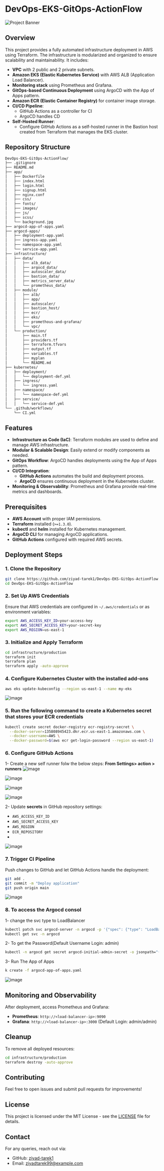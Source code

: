 # DevOps-EKS-GitOps-ActionFlow

![Project Banner](https://github.com/ziyad-tarek1/DevOps-EKS-GitOps-ActionFlow/assets/banner.png)

## Overview
This project provides a fully automated infrastructure deployment in AWS using Terraform. The infrastructure is modularized and organized to ensure scalability and maintainability. It includes:
- **VPC** with 2 public and 2 private subnets.
- **Amazon EKS (Elastic Kubernetes Service)** with AWS ALB (Application Load Balancer).
- **Monitoring stack** using Prometheus and Grafana.
- **GitOps-based Continuous Deployment** using ArgoCD with the App of Apps pattern.
- **Amazon ECR (Elastic Container Registry)** for container image storage.
- **CI/CD Pipeline**:
  - GitHub Actions as a controller for CI
  - ArgoCD handles CD
- **Self-Hosted Runner**:
  - Configure GitHub Actions as a self-hosted runner in the Bastion host created from Terraform that manages the EKS cluster. 



## Repository Structure
```bash
DevOps-EKS-GitOps-ActionFlow/
├── .gitignore
├── README.md
├── app/
│   ├── Dockerfile
│   ├── index.html
│   ├── login.html
│   ├── signup.html
│   ├── nginx.conf
│   ├── css/
│   ├── fonts/
│   ├── images/
│   ├── js/
│   ├── scss/
│   └── background.jpg
├── argocd-app-of-apps.yaml
├── argocd-apps/
│   ├── deployment-app.yaml
│   ├── ingress-app.yaml
│   ├── namespace-app.yaml
│   └── service-app.yaml
├── infrastructure/
│   ├── data/
│   │   ├── alb_data/
│   │   ├── argocd_data/
│   │   ├── autoscaler_data/
│   │   ├── bastion_data/
│   │   ├── metrics_server_data/
│   │   └── prometheus_data/
│   ├── module/
│   │   ├── alb/
│   │   ├── app/
│   │   ├── autoscaler/
│   │   ├── bastion_host/
│   │   ├── ecr/
│   │   ├── eks/
│   │   ├── promethous-and-grafana/
│   │   └── vpc/
│   └── production/
│       ├── main.tf
│       ├── providers.tf
│       ├── terraform.tfvars
│       ├── output.tf
│       ├── variables.tf
│       ├── myplan
│       └── README.md
├── kubernetes/
│   ├── deployment/
│   │   └── deployment-def.yml
│   ├── ingress/
│   │   └── ingress.yaml
│   ├── namespace/
│   │   └── namespace-def.yml
│   ├── service/
│   │   └── service-def.yml
└── .github/workflows/
    └── CI.yml

```

## Features
- **Infrastructure as Code (IaC)**: Terraform modules are used to define and manage AWS infrastructure.
- **Modular & Scalable Design**: Easily extend or modify components as needed.
- **GitOps Workflow**: ArgoCD handles deployments using the App of Apps pattern.
- **CI/CD Integration**:
  - **GitHub Actions** automates the build and deployment process.
  - **ArgoCD** ensures continuous deployment in the Kubernetes cluster.
- **Monitoring & Observability**: Prometheus and Grafana provide real-time metrics and dashboards.

## Prerequisites
- **AWS Account** with proper IAM permissions.
- **Terraform** installed (`>=1.3.0`).
- **kubectl** and **helm** installed for Kubernetes management.
- **ArgoCD CLI** for managing ArgoCD applications.
- **GitHub Actions** configured with required AWS secrets.

## Deployment Steps
### 1. Clone the Repository
```bash
git clone https://github.com/ziyad-tarek1/DevOps-EKS-GitOps-ActionFlow.git
cd DevOps-EKS-GitOps-ActionFlow
```

### 2. Set Up AWS Credentials
Ensure that AWS credentials are configured in `~/.aws/credentials` or as environment variables:
```bash
export AWS_ACCESS_KEY_ID=your-access-key
export AWS_SECRET_ACCESS_KEY=your-secret-key
export AWS_REGION=us-east-1
```

### 3. Initialize and Apply Terraform
```bash
cd infrastructure/production
terraform init
terraform plan
terraform apply -auto-approve
```

### 4. Configure Kubernetes Cluster with the installed add-ons
```bash
aws eks update-kubeconfig --region us-east-1 --name my-eks
```

![image](https://github.com/user-attachments/assets/d9efaa68-5b25-448a-9550-7ee826ad3b12)


### 5. Run the following command to create a Kubernetes secret that stores your ECR credentials
```bash
kubectl create secret docker-registry ecr-registry-secret \
  --docker-server=135808945423.dkr.ecr.us-east-1.amazonaws.com \
  --docker-username=AWS \
  --docker-password=$(aws ecr get-login-password --region us-east-1)
```


### 6. Configure GitHub Actions
1- Create a new self runner  folw the below steps:
**From Settings> action > runners**
![image](https://github.com/user-attachments/assets/51064f07-09cb-4d1e-9d7d-aa2a4714057a)

![image](https://github.com/user-attachments/assets/b9d69e84-b37d-4a93-882d-5bd11ad3e52f)

![image](https://github.com/user-attachments/assets/adb8f41d-ba5c-48e1-a089-8fa508183a8f)

![image](https://github.com/user-attachments/assets/d7b37f19-e253-4ef7-bb5b-a489a1a4cea5)

2- Update **secrets** in GitHub repository settings:
  - `AWS_ACCESS_KEY_ID`
  - `AWS_SECRET_ACCESS_KEY`
  - `AWS_REGION`
  - `ECR_REPOSITORY`
  - 
![image](https://github.com/user-attachments/assets/eb153260-5853-4cb6-94a7-383eacf8277b)



### 7. Trigger CI Pipeline
Push changes to GitHub and let GitHub Actions handle the deployment:
```bash
git add .
git commit -m "Deploy application"
git push origin main
```
![image](https://github.com/user-attachments/assets/8b94d282-9e62-404a-8ba8-4d4ac8bb4bd6)


### 8. To access the Argocd consol
1- change the svc type to LoadBalancer 
```bash
kubectl patch svc argocd-server -n argocd -p '{"spec": {"type": "LoadBalancer"}}'
kubectl get svc -n argocd
```

2- To get the Password(Default Username Login: admin)
```bash
kubectl -n argocd get secret argocd-initial-admin-secret -o jsonpath="{.data.password}" | base64 --decode && echo
```

3- Run The App of Apps 
```bash
k create -f argocd-app-of-apps.yaml 
```
![image](https://github.com/user-attachments/assets/e31355c9-6bef-4316-b724-2483ee340a35)


## Monitoring and Observability
After deployment, access Prometheus and Grafana:
- **Prometheus**: `http://<load-balancer-ip>:9090`
- **Grafana**: `http://<load-balancer-ip>:3000` (Default Login: admin/admin)

## Cleanup
To remove all deployed resources:
```bash
cd infrastructure/production
terraform destroy -auto-approve
```

## Contributing
Feel free to open issues and submit pull requests for improvements!

## License
This project is licensed under the MIT License - see the [LICENSE](LICENSE) file for details.

## Contact
For any queries, reach out via:
- GitHub: [ziyad-tarek1](https://github.com/ziyad-tarek1)
- Email: ziyadtarek99@example.com

